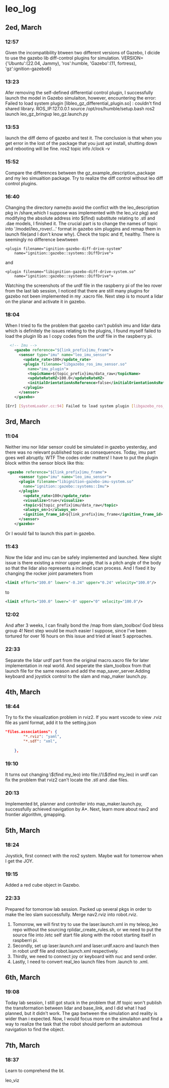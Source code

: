 # leo_log

## 2ed, March
### 12:57
Given the incompatibility btween two different versions of Gazebo, I dicide to use the gazebo lib diff-control plugins for simulation.
VERSION={'Ubuntu':(22.04, Jammy), 'ros':humble, 'Gazebo':(11, fortress), 'gz':ignition-gazebo6}
### 13:23 
Afer removing the self-defined differential control plugin, I successfully launch the model in Gazebo simulaiton, however, encountering the error:
Failed to load system plugin [libleo_gz_differential_plugin.so] : couldn't find shared library.
ROS_IP:127.0.0.1
source /opt/ros/humble/setup.bash
ros2 launch leo_gz_bringup leo_gz.launch.py
### 13:53 
launch the diff demo of gazebo and test it. The conclusion is that when you get error in the lost of the package that you just apt install, shutting down and rebooting will be fine.
ros2 topic info /clock -v
### 15:52 
Compare the differences between the gz_example_description_package and my leo simualtion package. Try to realize the diff control without leo diff control plugins.
### 16:40 
Changing the directory name(to avoid the conflict with the leo_description pkg in /share,which I suppose was implemented with the leo_viz pkg) and modifying the absolute address into $(find) substitute relating to .stl and .dae models, I finished it. The crucial part is to change the names of topic into '/model/leo_rover/...' format in gazebo sim pluggins and remap them in launch file(and I don't know why). Check the topic and tf, healthy.
There is seemingly no difference bewtween
```
<plugin filename="ignition-gazebo-diff-drive-system" 
    name="ignition::gazebo::systems::DiffDrive">
```
and
```
<plugin filename="libignition-gazebo-diff-drive-system.so"
    name="ignition::gazebo::systems::DiffDrive">
```
Watching the screenshots of the urdf file in the raspberry pi of the leo rover from the last lab session, I noticed that there are still many plugins for gazebo not been implemented in my .xacro file.
Next step is to mount a lidar on the planar and activate it in gazebo.
### 18:04
When I tried to fix the problem that gazebo can't publish imu and lidar data which is definitely the issues relating to the plugins, I found myself failed to load the plugin lib as I copy codes from the urdf file in the raspberry pi.
```xml
  <!-- Imu -->
    <gazebo reference="${link_prefix}imu_frame">
      <sensor type="imu" name="leo_imu_sensor">
        <update_rate>100</update_rate>
        <plugin filename="libgazebo_ros_imu_sensor.so"
          name="imu_plugin">
          <topicName>${topic_prefix}imu/data_raw</topicName>
          <updateRateHZ>100.0</updateRateHZ>
          <initialOrientationAsReference>false</initialOrientationAsReference>
        </plugin>
      </sensor>
    </gazebo>
```
```bash
[Err] [SystemLoader.cc:94] Failed to load system plugin [libgazebo_ros_imu_sensor.so] : couldn't find shared library.
```
## 3rd, March
### 11:04
Neither imu nor lidar sensor could be simulated in gazebo yesterday, and there was no relevant published topic as consequences. Today, imu part goes well abruptly.
WTF The codes order matters! I have to put the plugin block within the sensor block like this:
```xml
 <gazebo reference="${link_prefix}imu_frame">
      <sensor type="imu" name="leo_imu_sensor">
      <plugin filename="libignition-gazebo-imu-system.so"
        name="ignition::gazebo::systems::Imu">
      </plugin>
        <update_rate>100</update_rate>
        <visualize>true</visualize>
        <topic>${topic_prefix}imu/data_raw</topic>
        <always_on>1</always_on>
        <ignition_frame_id>${link_prefix}imu_frame</ignition_frame_id>
      </sensor>
    </gazebo>
```
Or I would fail to launch this part in gazebo.
### 11:43 
Now the lidar and imu can be safely implemented and launched. New slight issue is there existing a minor upper angle, that is a pitch angle of the body so that the lidar also represents a inclined scan process.
And I fixed it by changing the rocker joint parameters from 
```xml
<limit effort="100.0" lower="-0.24" upper="0.24" velocity="100.0"/>
```
to
```xml
<limit effort="100.0" lower="-0" upper="0" velocity="100.0"/>
```
### 12:02
And after 3 weeks, I can finally bond the /map from slam_toolbox! God bless group 4! Next step would be much easier I suppose, since I've been tortured for over 16 hours on this issue and tried at least 5 approaches.
### 22:33 
Separate the lidar urdf part from the original macro.xacro file for later implementation in real world. And seperate the slam_toolbox from that launch file for the same reason and add the map_saver_server.Adding keyboard and joystick control to the slam and map_maker launch.py.

## 4th, March
### 18:44
Try to fix the visualization problem in rviz2. If you want vscode to view .rviz file as yaml format, add it to the setting.json
```json
"files.associations": {
        "*.rviz": "yaml",
        "*.sdf": "xml",
        
    },
```
### 19:10 
It turns out changing \\$(find my_leo) into file://\\$(find my_leo) in urdf can fix the problem that rviz2 can't locate the .stl and .dae files.
### 20:13 
Implemented bt, planner and controller into map_maker.launch.py, successfully achieved navigation by A*. Next, learn more about nav2 and frontier algorithm, gmapping.

## 5th, March
### 18:24
Joystick, first connect with the ros2 system. Maybe wait for tomerrow when I get the JOY.
### 19:15 
Added a red cube object in Gazebo. 
### 22:33 
Prepared for tomorrow lab session. Packed up several pkgs in order to make the leo slam successfully. Merge nav2.rviz into robot.rviz.
1. Tomorrow, we will first try to use the laser.launch.xml in my teleop_leo repo without the sourcing rplidar_create_rules.sh, or we need to put the source file into /etc self start file along with the robot starting itself in raspberri pi.
2. Secondly, set up laser.launch.xml and laser.urdf.xacro and launch then in robot urdf file and robot.launch.xml respectively.
3. Thirdly, we need to connect joy or keyboard with nuc and send order. 
4. Lastly, I need to convert real_leo launch files from .launch to .xml.

## 6th, March
### 19:08 
Today lab session, I still got stuck in the problem that /tf topic won't publish the transformation between lidar and base_link, and I did what I had planned, but it didn't work. The gap bwtween the simulation and reality is wider than i expected. Now, I would focus more on the simulaiton and find a way to realize the task that the robot should perform an automous navigation to find the object.

## 7th, March
### 18:37
Learn to comprehend the bt.

leo_viz

